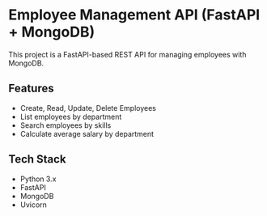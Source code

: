 # Employee Management API (FastAPI + MongoDB)
This project is a FastAPI-based REST API for managing employees with MongoDB.

## Features
- Create, Read, Update, Delete Employees
- List employees by department
- Search employees by skills
- Calculate average salary by department


## Tech Stack
- Python 3.x
- FastAPI
- MongoDB
- Uvicorn

